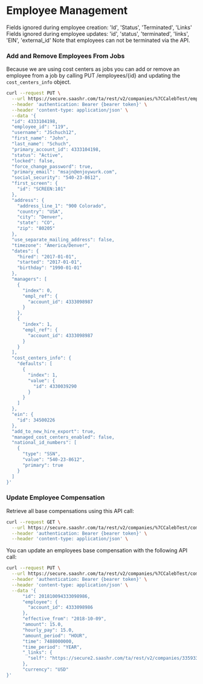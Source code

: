 # Employee Management

Fields ignored during employee creation: 'Id', 'Status', 'Terminated', 'Links'
Fields ignored during employee updates: 'id', 'status', 'terminated', 'links', 'EIN', 'external_id'
Note that employees can not be terminated via the API. 

### Add and Remove Employees From Jobs

Because we are using cost centers as jobs you can add or remove an employee from a job by 
calling PUT /employees/{id} and updating the `cost_centers_info` object. 

```bash
curl --request PUT \
  --url https://secure.saashr.com/ta/rest/v2/companies/%7CCalebTest/employees/4333104198 \
  --header 'authentication: Bearer {bearer token}' \
  --header 'content-type: application/json' \
  --data '{
  "id": 4333104198,
  "employee_id": "119",
  "username": "JSchuch12",
  "first_name": "John",
  "last_name": "Schuch",
  "primary_account_id": 4333104198,
  "status": "Active",
  "locked": false,
  "force_change_password": true,
  "primary_email": "msajn@enjoywurk.com",
  "social_security": "540-23-8612",
  "first_screen": {
    "id": "SCREEN:101"
  },
  "address": {
    "address_line_1": "900 Colorado",
    "country": "USA",
    "city": "Denver",
    "state": "CO",
    "zip": "80205"
  },
  "use_separate_mailing_address": false,
  "timezone": "America/Denver",
  "dates": {
    "hired": "2017-01-01",
    "started": "2017-01-01",
    "birthday": "1990-01-01"
  },
  "managers": [
    {
      "index": 0,
      "empl_ref": {
        "account_id": 4333098987
      }
    },
    {
      "index": 1,
      "empl_ref": {
        "account_id": 4333098987
      }
    }
  ],
  "cost_centers_info": {
    "defaults": [
      {
        "index": 1,
        "value": {
          "id": 4330039290
        }
      }
    ]
  },
  "ein": {
    "id": 34500226
  },
  "add_to_new_hire_export": true,
  "managed_cost_centers_enabled": false,
  "national_id_numbers": [
    {
      "type": "SSN",
      "value": "540-23-8612",
      "primary": true
    }
  ]
}'
```

### Update Employee Compensation

Retrieve all base compensations using this API call: 
```bash
curl --request GET \
  --url https://secure.saashr.com/ta/rest/v2/companies/%7CCalebTest/compensation/history \
  --header 'authentication: Bearer {bearer token}' \
  --header 'content-type: application/json' \
```

You can update an employees base compensation with the following API call: 
```bash 
curl --request PUT \
  --url https://secure.saashr.com/ta/rest/v2/companies/%7CCalebTest/compensation/history/201810094333098986 \
  --header 'authentication: Bearer {bearer token}' \
  --header 'content-type: application/json' \
  --data '{
      "id": 201810094333098986,
      "employee": {
        "account_id": 4333098986
      },
      "effective_from": "2018-10-09",
      "amount": 15.0,
      "hourly_pay": 15.0,
      "amount_period": "HOUR",
      "time": 7488000000,
      "time_period": "YEAR",
      "_links": {
        "self": "https://secure2.saashr.com/ta/rest/v2/companies/33593369/compensation/history/201810094333098986"
      },
      "currency": "USD"
}'
```